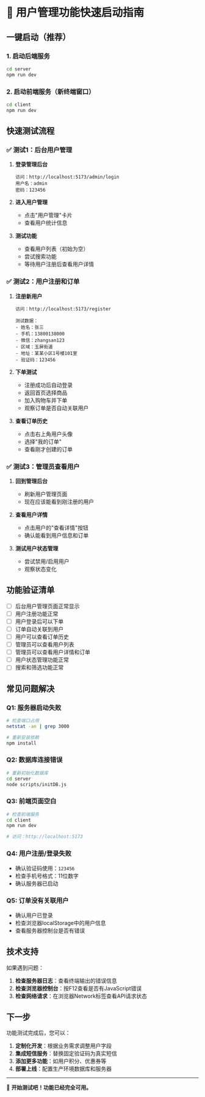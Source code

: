 # 🚀 用户管理功能快速启动指南

## 一键启动（推荐）

### 1. 启动后端服务
```bash
cd server
npm run dev
```

### 2. 启动前端服务（新终端窗口）
```bash
cd client  
npm run dev
```

## 快速测试流程

### ✅ 测试1：后台用户管理

1. **登录管理后台**
   ```
   访问：http://localhost:5173/admin/login
   用户名：admin
   密码：123456
   ```

2. **进入用户管理**
   - 点击"用户管理"卡片
   - 查看用户统计信息

3. **测试功能**
   - 查看用户列表（初始为空）
   - 尝试搜索功能
   - 等待用户注册后查看用户详情

### ✅ 测试2：用户注册和订单

1. **注册新用户**
   ```
   访问：http://localhost:5173/register
   
   测试数据：
   - 姓名：张三
   - 手机：13800138000
   - 微信：zhangsan123
   - 区域：玉屏街道
   - 地址：某某小区1号楼101室
   - 验证码：123456
   ```

2. **下单测试**
   - 注册成功后自动登录
   - 返回首页选择商品
   - 加入购物车并下单
   - 观察订单是否自动关联用户

3. **查看订单历史**
   - 点击右上角用户头像
   - 选择"我的订单"
   - 查看刚才创建的订单

### ✅ 测试3：管理员查看用户

1. **回到管理后台**
   - 刷新用户管理页面
   - 现在应该能看到刚注册的用户

2. **查看用户详情**
   - 点击用户的"查看详情"按钮
   - 确认能看到用户信息和订单

3. **测试用户状态管理**
   - 尝试禁用/启用用户
   - 观察状态变化

## 功能验证清单

- [ ] 后台用户管理页面正常显示
- [ ] 用户注册功能正常
- [ ] 用户登录后可以下单
- [ ] 订单自动关联到用户
- [ ] 用户可以查看订单历史
- [ ] 管理员可以查看用户列表
- [ ] 管理员可以查看用户详情和订单
- [ ] 用户状态管理功能正常
- [ ] 搜索和筛选功能正常

## 常见问题解决

### Q1: 服务器启动失败
```bash
# 检查端口占用
netstat -an | grep 3000

# 重新安装依赖
npm install
```

### Q2: 数据库连接错误
```bash
# 重新初始化数据库
cd server
node scripts/initDB.js
```

### Q3: 前端页面空白
```bash
# 检查前端服务
cd client
npm run dev

# 访问：http://localhost:5173
```

### Q4: 用户注册/登录失败
- 确认验证码使用：`123456`
- 检查手机号格式：11位数字
- 确认服务器已启动

### Q5: 订单没有关联用户
- 确认用户已登录
- 检查浏览器localStorage中的用户信息
- 查看服务器控制台是否有错误

## 技术支持

如果遇到问题：

1. **检查服务器日志**：查看终端输出的错误信息
2. **检查浏览器控制台**：按F12查看是否有JavaScript错误
3. **检查网络请求**：在浏览器Network标签查看API请求状态

## 下一步

功能测试完成后，您可以：

1. **定制化开发**：根据业务需求调整用户字段
2. **集成短信服务**：替换固定验证码为真实短信
3. **添加更多功能**：如用户积分、优惠券等
4. **部署上线**：配置生产环境数据库和服务器

---

🎉 **开始测试吧！功能已经完全可用。** 